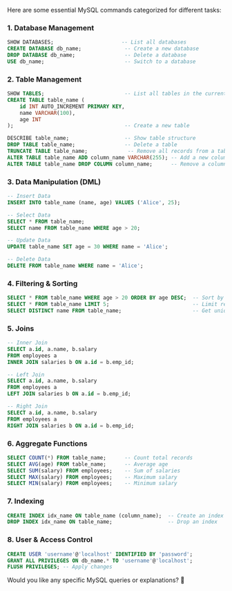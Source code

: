 Here are some essential MySQL commands categorized for different tasks:

### **1. Database Management**
```sql
SHOW DATABASES;                      -- List all databases
CREATE DATABASE db_name;              -- Create a new database
DROP DATABASE db_name;                -- Delete a database
USE db_name;                          -- Switch to a database
```

### **2. Table Management**
```sql
SHOW TABLES;                          -- List all tables in the current database
CREATE TABLE table_name (
    id INT AUTO_INCREMENT PRIMARY KEY,
    name VARCHAR(100),
    age INT
);                                    -- Create a new table

DESCRIBE table_name;                  -- Show table structure
DROP TABLE table_name;                -- Delete a table
TRUNCATE TABLE table_name;             -- Remove all records from a table but keep the structure
ALTER TABLE table_name ADD column_name VARCHAR(255); -- Add a new column
ALTER TABLE table_name DROP COLUMN column_name;      -- Remove a column
```

### **3. Data Manipulation (DML)**
```sql
-- Insert Data
INSERT INTO table_name (name, age) VALUES ('Alice', 25);

-- Select Data
SELECT * FROM table_name;
SELECT name FROM table_name WHERE age > 20;

-- Update Data
UPDATE table_name SET age = 30 WHERE name = 'Alice';

-- Delete Data
DELETE FROM table_name WHERE name = 'Alice';
```

### **4. Filtering & Sorting**
```sql
SELECT * FROM table_name WHERE age > 20 ORDER BY age DESC;  -- Sort by age in descending order
SELECT * FROM table_name LIMIT 5;                           -- Limit results to 5 rows
SELECT DISTINCT name FROM table_name;                       -- Get unique names
```

### **5. Joins**
```sql
-- Inner Join
SELECT a.id, a.name, b.salary
FROM employees a
INNER JOIN salaries b ON a.id = b.emp_id;

-- Left Join
SELECT a.id, a.name, b.salary
FROM employees a
LEFT JOIN salaries b ON a.id = b.emp_id;

-- Right Join
SELECT a.id, a.name, b.salary
FROM employees a
RIGHT JOIN salaries b ON a.id = b.emp_id;
```

### **6. Aggregate Functions**
```sql
SELECT COUNT(*) FROM table_name;      -- Count total records
SELECT AVG(age) FROM table_name;      -- Average age
SELECT SUM(salary) FROM employees;    -- Sum of salaries
SELECT MAX(salary) FROM employees;    -- Maximum salary
SELECT MIN(salary) FROM employees;    -- Minimum salary
```

### **7. Indexing**
```sql
CREATE INDEX idx_name ON table_name (column_name);  -- Create an index
DROP INDEX idx_name ON table_name;                  -- Drop an index
```

### **8. User & Access Control**
```sql
CREATE USER 'username'@'localhost' IDENTIFIED BY 'password';
GRANT ALL PRIVILEGES ON db_name.* TO 'username'@'localhost';
FLUSH PRIVILEGES; -- Apply changes
```

Would you like any specific MySQL queries or explanations? 🚀